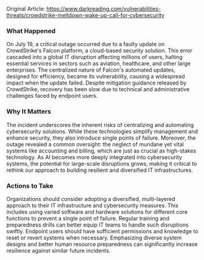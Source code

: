 Original Article: https://www.darkreading.com/vulnerabilities-threats/crowdstrike-meltdown-wake-up-call-for-cybersecurity

### What Happened

On July 19, a critical outage occurred due to a faulty update on CrowdStrike's Falcon platform, a cloud-based security solution. This error cascaded into a global IT disruption affecting millions of users, halting essential services in sectors such as aviation, healthcare, and other large enterprises. The centralized nature of Falcon's automated updates, designed for efficiency, became its vulnerability, causing a widespread impact when the update failed. Despite mitigation guidance released by CrowdStrike, recovery has been slow due to technical and administrative challenges faced by endpoint users.

### Why It Matters

The incident underscores the inherent risks of centralizing and automating cybersecurity solutions. While these technologies simplify management and enhance security, they also introduce single points of failure. Moreover, the outage revealed a common oversight: the neglect of mundane yet vital systems like accounting and billing, which are just as crucial as high-stakes technology. As AI becomes more deeply integrated into cybersecurity systems, the potential for large-scale disruptions grows, making it critical to rethink our approach to building resilient and diversified IT infrastructures.

### Actions to Take

Organizations should consider adopting a diversified, multi-layered approach to their IT infrastructure and cybersecurity measures. This includes using varied software and hardware solutions for different core functions to prevent a single point of failure. Regular training and preparedness drills can better equip IT teams to handle such disruptions swiftly. Endpoint users should have sufficient permissions and knowledge to reset or revert systems when necessary. Emphasizing diverse system designs and better human resource preparedness can significantly increase resilience against similar future incidents.